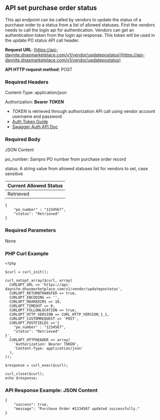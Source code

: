 <!--

---

layout: template

title: auth

filename: setpostatus.md

--- 

-->

## API set purchase order status

This api endpoint can be called by vendors to update the status of a purchase order to a status from a list of allowed statuses. First the vendors needs to call the login api for authentication. Vendors can get an authentication token from the login api response. This token will be used in the update PO status API call header.

**Request URL**: [https://api-daynite.dnasmarketplace.com/v1/vendor/updatepostatus](https://api-daynite.dnasmarketplace.com/v1/vendor/updatepostatus)

**API HTTP request method**: POST  

### Required Headers

Content-Type: application/json

Authorization: **Bearer *TOKEN*** 

- *TOKEN* is retrieved through authorization API call using vendor account username and password
-  [Auth Token Guide](auth.md)
-  [Swagger Auth API Doc](https://punchout-daynite.dnasmarketplace.com/api-docs/)

### Required Body
JSON Content

po_number: Sampro PO number from purchase order record

status: A string value from allowed statuses list for vendors to set, case sensitive


| Current Allowed Status 	|
|--						|
|	Retrieved							|

```
{
    "po_number" : "1234567",
    "status": "Retrieved"
}
```

### Required Parameters

None

### PHP Curl Example
```
<?php

$curl = curl_init();

curl_setopt_array($curl, array(
  CURLOPT_URL => 'https://api-daynite.dnasmarketplace.com/v1/vendor/updatepostatus',
  CURLOPT_RETURNTRANSFER => true,
  CURLOPT_ENCODING => '',
  CURLOPT_MAXREDIRS => 10,
  CURLOPT_TIMEOUT => 0,
  CURLOPT_FOLLOWLOCATION => true,
  CURLOPT_HTTP_VERSION => CURL_HTTP_VERSION_1_1,
  CURLOPT_CUSTOMREQUEST => 'POST',
  CURLOPT_POSTFIELDS =>'{
    "po_number" : "1234567",
    "status": "Retrieved"
}',
  CURLOPT_HTTPHEADER => array(
    'Authorization: Bearer TOKEN',
    'Content-Type: application/json'
  ),
));

$response = curl_exec($curl);

curl_close($curl);
echo $response;

```

### API Response Example: JSON Content

```
{
    "success": true,
    "message": "Purchase Order #1234567 updated successfully."
}
```



